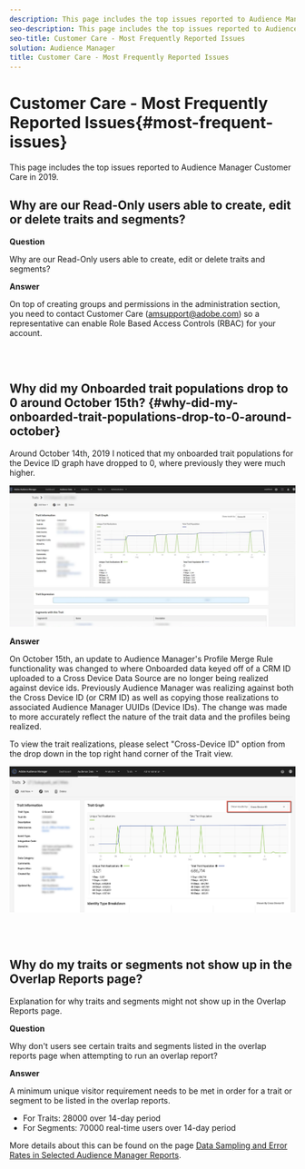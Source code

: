 ```yaml
---
description: This page includes the top issues reported to Audience Manager Customer Care.
seo-description: This page includes the top issues reported to Audience Manager Customer Care.
seo-title: Customer Care - Most Frequently Reported Issues
solution: Audience Manager
title: Customer Care - Most Frequently Reported Issues
---
```


# Customer Care - Most Frequently Reported Issues{#most-frequent-issues}

This page includes the top issues reported to Audience Manager Customer Care in 2019.

## Why are our Read-Only users able to create, edit or delete traits and segments?

**Question**

Why are our Read-Only users able to create, edit or delete traits and segments?

**Answer**

On top of creating groups and permissions in the administration section, you need to contact Customer Care (amsupport@adobe.com) so a representative can enable Role Based Access Controls (RBAC) for your account.

<br>&nbsp;

## Why did my Onboarded trait populations drop to 0 around October 15th? {#why-did-my-onboarded-trait-populations-drop-to-0-around-october}

Around October 14th, 2019 I noticed that my onboarded trait populations for the Device ID graph have dropped to 0, where previously they were much higher.

![Image of Device ID drop](/help/using/support-issues/assets/device_id_populationdrop.png)

**Answer**

On October 15th, an update to Audience Manager's Profile Merge Rule functionality was changed to where Onboarded data keyed off of a CRM ID uploaded to a Cross Device Data Source are no longer being realized against device ids.  Previously Audience Manager was realizing against both the Cross Device ID (or CRM ID) as well as copying those realizations to associated Audience Manager UUIDs (Device IDs).  The change was made to more accurately reflect the nature of the trait data and the profiles being realized.

To view the trait realizations, please select "Cross-Device ID" option from the drop down in the top right hand corner of the Trait view.

![View Realizations by Cross-device ID](/help/using/support-issues/assets/deviceid-crossdevice.png)

<br>&nbsp;

## Why do my traits or segments not show up in the Overlap Reports page?

Explanation for why traits and segments might not show up in the Overlap Reports page.

**Question**

Why don't users see certain traits and segments listed in the overlap reports page when attempting to run an overlap report?

**Answer**

A minimum unique visitor requirement needs to be met in order for a trait or segment to be listed in the overlap reports.


* For Traits: 28000 over 14-day period
* For Segments: 70000 real-time users over 14-day period

More details about this can be found on the page [Data Sampling and Error Rates in Selected Audience Manager Reports](/help/using/reporting/report-sampling.md).